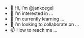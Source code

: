 - 👋 Hi, I’m @jankoegel
- 👀 I’m interested in ...
- 🌱 I’m currently learning ...
- 💞️ I’m looking to collaborate on ...
- 📫 How to reach me ...

<!---
jankoegel/jankoegel is a ✨ special ✨ repository because its `README.md` (this file) appears on your GitHub profile.
You can click the Preview link to take a look at your changes.
--->
